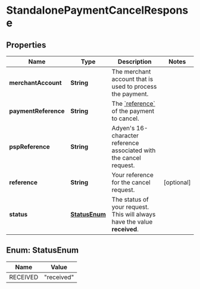 

# StandalonePaymentCancelResponse


## Properties

| Name | Type | Description | Notes |
|------------ | ------------- | ------------- | -------------|
|**merchantAccount** | **String** | The merchant account that is used to process the payment. |  |
|**paymentReference** | **String** | The [&#x60;reference&#x60;](https://docs.adyen.com/api-explorer/#/CheckoutService/latest/post/payments__reqParam_reference) of the payment to cancel. |  |
|**pspReference** | **String** | Adyen&#39;s 16-character reference associated with the cancel request. |  |
|**reference** | **String** | Your reference for the cancel request. |  [optional] |
|**status** | [**StatusEnum**](#StatusEnum) | The status of your request. This will always have the value **received**. |  |



## Enum: StatusEnum

| Name | Value |
|---- | -----|
| RECEIVED | &quot;received&quot; |



